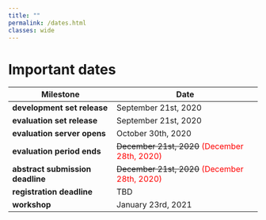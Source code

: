 ```yaml
---
title: ""
permalink: /dates.html
classes: wide
---
```


# Important dates

| **Milestone**                      |  **Date**               |
| ---------------------------------- | ----------------------- |
| **development set release**        |  September 21st, 2020   |
| **evaluation set release**         |  September 21st, 2020   |
| **evaluation server opens**        |  October 30th, 2020     |
| **evaluation period ends**         |  ~~December 21st, 2020~~ <span style="color:red">(December 28th, 2020)</span>    |
| **abstract submission deadline**   |  ~~December 21st, 2020~~ <span style="color:red">(December 28th, 2020)</span>    |
| **registration deadline**          |  TBD                    |
| **workshop**                       |  January 23rd, 2021     |
